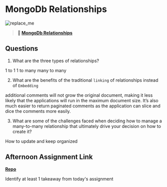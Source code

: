 # MongoDb Relationships

![replace_me](https://codeworks.blob.core.windows.net/public/assets/img/illustrations/placeholder.svg)

> **📖 [MongoDb Relationships](https://codeworksacademy.com/fs-student-guide/resources/wk5/02-Relationships)**

## Questions

1. What are the three types of relationships?

1 to 1
1 to many
many to many

2. What are the benefits of the traditional `linking` of relationships instead of `Embedding`

additional comments will not grow the original document, making it less likely that the applications will run in the maximum document size. It’s also much easier to return paginated comments as the application can slice and dice the comments more easily.

3. What are some of the challenges faced when deciding how to manage a many-to-many relationship that ultimately drive your decision on how to create it?

How to update and keep organized

## Afternoon Assignment Link

**[Repo](https://github.com/KellyWemmer/summer22-gregslist-node)**

Identify at least 1 takeaway from today's assignment

